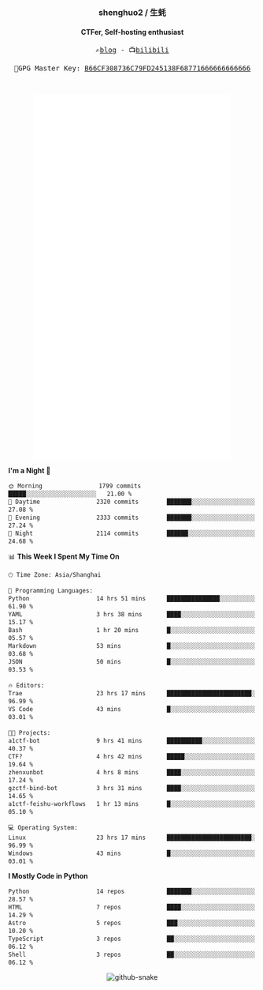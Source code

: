 <h3 align="center"> shenghuo2 / 生蚝 </h3>
<h4 align="center" >CTFer, Self-hosting enthusiast</h3>


<p align="center">
  <samp>
    ✍️<a href="https://blog.shenghuo2.top/">blog</a> -
    📺<a href="https://space.bilibili.com/85894935">bilibili</a>
  </samp>
</p>
<p align="center">
  <samp>
     🔐GPG Master Key: <a align="center" href="https://github.com/shenghuo2.gpg">B66CF308736C79FD245138F68771666666666666</a>
  </samp>
</p>
<br>
<p align="center">
  <a href="https://github.com/shenghuo2">
    <img width="400" align="top" src="https://github.com/shenghuo2/shenghuo2/blob/main/metrics.left.svg" />
  </a>
  <a href="https://github.com/shenghuo2">
    <img width="400" align="top" src="https://github.com/shenghuo2/shenghuo2/blob/main/metrics.right.svg" />
  </a>
</p>


<!--START_SECTION:waka-->
**I'm a Night 🦉** 

```text
🌞 Morning                1799 commits        █████░░░░░░░░░░░░░░░░░░░░   21.00 % 
🌆 Daytime                2320 commits        ███████░░░░░░░░░░░░░░░░░░   27.08 % 
🌃 Evening                2333 commits        ███████░░░░░░░░░░░░░░░░░░   27.24 % 
🌙 Night                  2114 commits        ██████░░░░░░░░░░░░░░░░░░░   24.68 % 
```


📊 **This Week I Spent My Time On** 

```text
🕑︎ Time Zone: Asia/Shanghai

💬 Programming Languages: 
Python                   14 hrs 51 mins      ███████████████░░░░░░░░░░   61.90 % 
YAML                     3 hrs 38 mins       ████░░░░░░░░░░░░░░░░░░░░░   15.17 % 
Bash                     1 hr 20 mins        █░░░░░░░░░░░░░░░░░░░░░░░░   05.57 % 
Markdown                 53 mins             █░░░░░░░░░░░░░░░░░░░░░░░░   03.68 % 
JSON                     50 mins             █░░░░░░░░░░░░░░░░░░░░░░░░   03.53 % 

🔥 Editors: 
Trae                     23 hrs 17 mins      ████████████████████████░   96.99 % 
VS Code                  43 mins             █░░░░░░░░░░░░░░░░░░░░░░░░   03.01 % 

🐱‍💻 Projects: 
a1ctf-bot                9 hrs 41 mins       ██████████░░░░░░░░░░░░░░░   40.37 % 
CTF?                     4 hrs 42 mins       █████░░░░░░░░░░░░░░░░░░░░   19.64 % 
zhenxunbot               4 hrs 8 mins        ████░░░░░░░░░░░░░░░░░░░░░   17.24 % 
gzctf-bind-bot           3 hrs 31 mins       ████░░░░░░░░░░░░░░░░░░░░░   14.65 % 
a1ctf-feishu-workflows   1 hr 13 mins        █░░░░░░░░░░░░░░░░░░░░░░░░   05.10 % 

💻 Operating System: 
Linux                    23 hrs 17 mins      ████████████████████████░   96.99 % 
Windows                  43 mins             █░░░░░░░░░░░░░░░░░░░░░░░░   03.01 % 
```

**I Mostly Code in Python** 

```text
Python                   14 repos            ███████░░░░░░░░░░░░░░░░░░   28.57 % 
HTML                     7 repos             ████░░░░░░░░░░░░░░░░░░░░░   14.29 % 
Astro                    5 repos             ███░░░░░░░░░░░░░░░░░░░░░░   10.20 % 
TypeScript               3 repos             ██░░░░░░░░░░░░░░░░░░░░░░░   06.12 % 
Shell                    3 repos             ██░░░░░░░░░░░░░░░░░░░░░░░   06.12 % 
```




<!--END_SECTION:waka-->


<div align="center">
  <picture>
    <source media="(prefers-color-scheme: dark)" srcset="https://gist.githubusercontent.com/shenghuo2/bfce20b14ab0484cef03bae6e60e0b3a/raw/github-snake-dark.svg" />
    <source media="(prefers-color-scheme: light)" srcset="https://gist.githubusercontent.com/shenghuo2/bfce20b14ab0484cef03bae6e60e0b3a/raw/github-snake.svg" />
    <img alt="github-snake" src="https://gist.githubusercontent.com/shenghuo2/bfce20b14ab0484cef03bae6e60e0b3a/raw/github-snake.svg" />
  </picture>
</div>

<!--
**shenghuo2/shenghuo2** is a ✨ _special_ ✨ repository because its `README.md` (this file) appears on your GitHub profile.

Here are some ideas to get you started:

- 🔭 I’m currently working on ...
- 🌱 I’m currently learning ...
- 👯 I’m looking to collaborate on ...
- 🤔 I’m looking for help with ...
- 💬 Ask me about ...
- 📫 How to reach me: ...
- 😄 Pronouns: ...
- ⚡ Fun fact: ...
-->
